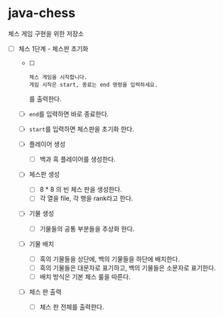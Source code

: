 # java-chess
체스 게임 구현을 위한 저장소



- [ ] 체스 1단계 - 체스판 초기화

  - [ ]
    ```
    체스 게임을 시작합니다.
    게임 시작은 start, 종료는 end 명령을 입력하세요.
    ```
    를 출력한다.

  - [ ] `end`를 입력하면 바로 종료한다.

  - [ ] `start`를 입력하면 체스판을 초기화 한다.

  - [ ] 플레이어 생성

    - [ ] 백과 흑 플레이어를 생성한다.

  - [ ] 체스판 생성

    - [ ] 8 * 8 의 빈 체스 판을 생성한다.
    - [ ] 각 열을 file, 각 행을 rank라고 한다.
  
  - [ ] 기물 생성
    - [ ] 기물들의 공통 부분들을 추상화 한다.

  - [ ] 기물 배치
    - [ ] 흑의 기물들을 상단에, 백의 기물들을 하단에 배치한다.
    - [ ] 흑의 기물들은 대문자로 표기하고, 백의 기물들은 소문자로 표기한다.
    - [ ] 배치 방식은 기본 체스 룰을 따른다.

  - [ ] 체스 판 출력
    - [ ] 체스 판 전체를 출력한다.